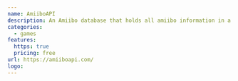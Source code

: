 ```yaml
---
name: AmiiboAPI
description: An Amiibo database that holds all amiibo information in a single API.
categories:
  - games
features:
  https: true
  pricing: free
url: https://amiiboapi.com/
logo:
---
```

